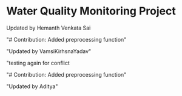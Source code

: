 # Water Quality Monitoring Project

Updated by Hemanth Venkata Sai
 
"# Contribution: Added preprocessing function" 
 
"Updated by VamsiKirhsnaYadav" 

"testing again for conflict

 
"# Contribution: Added preprocessing function" 
 
"Updated by Aditya" 
